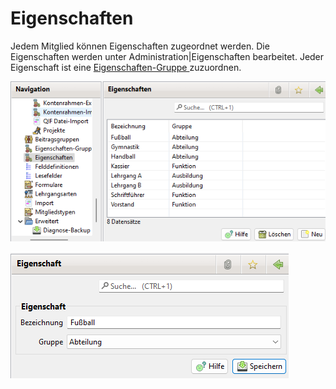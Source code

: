 # Eigenschaften

Jedem Mitglied können Eigenschaften zugeordnet werden. Die Eigenschaften werden unter Administration\|Eigenschaften bearbeitet. Jeder Eigenschaft ist eine [Eigenschaften-Gruppe ](eigenschaften-gruppen.md)zuzuordnen.

![](../../../assets/eigenschaftuebersicht.png)

![](../../../assets/eigenschaft.png)
